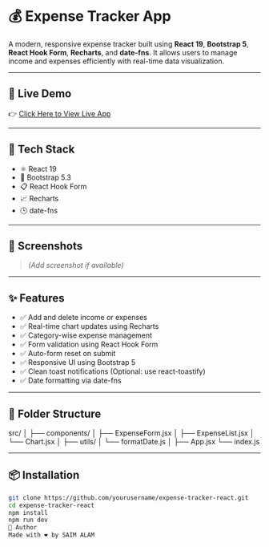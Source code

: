 # 💰 Expense Tracker App

A modern, responsive expense tracker built using **React 19**, **Bootstrap 5**, **React Hook Form**, **Recharts**, and **date-fns**. It allows users to manage income and expenses efficiently with real-time data visualization.

---

## 🔗 Live Demo

👉 [Click Here to View Live App](https://your-vercel-link.vercel.app)

---

## 🚀 Tech Stack

- ⚛️ React 19
- 🎨 Bootstrap 5.3
- 📋 React Hook Form
- 📈 Recharts
- 🕒 date-fns

---

## 📸 Screenshots

> *(Add screenshot if available)*

---

## ✨ Features

- ✅ Add and delete income or expenses
- ✅ Real-time chart updates using Recharts
- ✅ Category-wise expense management
- ✅ Form validation using React Hook Form
- ✅ Auto-form reset on submit
- ✅ Responsive UI using Bootstrap 5
- ✅ Clean toast notifications (Optional: use react-toastify)
- ✅ Date formatting via date-fns

---

## 📁 Folder Structure
src/ │ 
├── components/ │ 
├── ExpenseForm.jsx │ 
├── ExpenseList.jsx │
└── Chart.jsx │
├── utils/ │ 
└── formatDate.js │
├── App.jsx 
└── index.js


---

## 📦 Installation

```bash
git clone https://github.com/yourusername/expense-tracker-react.git
cd expense-tracker-react
npm install
npm run dev
🙌 Author
Made with ❤️ by SAIM ALAM
